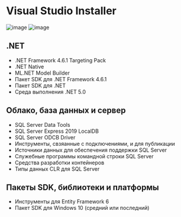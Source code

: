 # Visual Studio Installer
![image](https://user-images.githubusercontent.com/34652912/166804905-86f53d69-e102-4787-8eee-a3117e6ec0d5.png)
![image](https://user-images.githubusercontent.com/34652912/166805035-ad0c65e1-d809-43a7-a764-c0bec7dcbbbb.png)
## .NET
- .NET Framework 4.6.1 Targeting Pack<br>
- .NET Native<br>
- ML.NET Model Builder<br>
- Пакет SDK для .NET Framework 4.6.1<br>
- Пакет SDK для .NET<br>
- Среда выполнения .NET 5.0<br>
## Облако, база данных и сервер
- SQL Server Data Tools<br>
- SQL Server Express 2019 LocalDB<br>
- SQL Server ODCB Driver<br>
- Инструменты, свзяанные с подключениями, и для публикации<br>
- Источники данных для обеспечения поддержки SQL Server<br>
- Служебные программы командной строки SQL Server<br>
- Средства разработки контейнеров<br>
- Типы данных CLR для SQL Server<br>
## Пакеты SDK, библиотеки и платформы
- Инструменты для Entity Framework 6<br>
- Пакет SDK для Windows 10 (средний или последний)<br>

